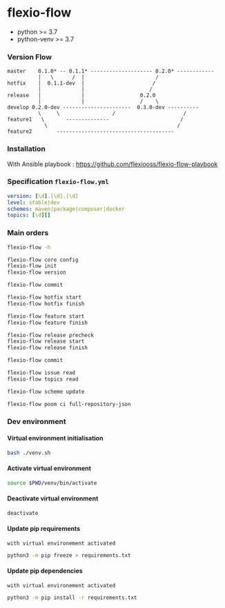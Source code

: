 # flexio-flow

 - python >= 3.7
 - python-venv >= 3.7
 
### Version Flow

 ```       
master    0.1.0* -- 0.1.1* -------------------- 0.2.0* ------------
           |   \      /  |                       /
hotfix    |  0.1.1-dev  |                      /    
           |             |                     /
release   |             |                  0.2.0
           |             |                  /    \
develop 0.2.0-dev ----------------------  0.3.0-dev ----------
           \     \                 /                      /
feature1   \       --------------                       /    
             \                                          /      
feature2        --------------------------------------
```

### Installation
With Ansible playbook : https://github.com/flexiooss/flexio-flow-playbook

### Specification `flexio-flow.yml`
```yaml
version: [\d].[\d].[\d]
level: stable|dev
schemes: maven|package|composer|docker
topics: [\d][]
```

### Main orders
```bash
flexio-flow -h

flexio-flow core config
flexio-flow init
flexio-flow version

flexio-flow commit

flexio-flow hotfix start
flexio-flow hotfix finish

flexio-flow feature start
flexio-flow feature finish

flexio-flow release precheck
flexio-flow release start
flexio-flow release finish

flexio-flow commit

flexio-flow issue read
flexio-flow topics read

flexio-flow scheme update

flexio-flow poom ci full-repository-json
```

### Dev environment
#### Virtual environment initialisation 
```bash
bash ./venv.sh
```
#### Activate virtual environment
```bash
source $PWD/venv/bin/activate
```
#### Deactivate virtual environment
```bash
deactivate
```

#### Update pip requirements
`with virtual environement activated`
```bash
python3 -m pip freeze > requirements.txt
````

#### Update pip dependencies
`with virtual environement activated`
```bash
python3 -m pip install -r requirements.txt

````
